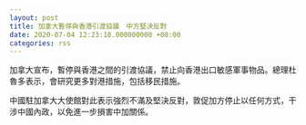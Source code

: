 ```yaml
---
layout: post
title: 加拿大暫停與香港引渡協議　中方堅決反對
date: 2020-07-04 12:23:18.000000000 +08:00
categories: rss
---
```


加拿大宣布，暫停與香港之間的引渡協議，禁止向香港出口敏感軍事物品。總理杜魯多表示，會研究更多對港措施，包括移民措施。

中國駐加拿大大使館對此表示強烈不滿及堅決反對，敦促加方停止以任何方式，干涉中國內政，以免進一步損害中加關係。
